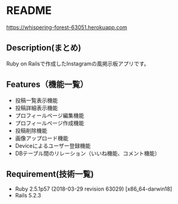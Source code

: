 # README  
https://whispering-forest-63051.herokuapp.com
## Description(まとめ)  
Ruby on Railsで作成したInstagramの風掲示板アプリです。

## Features（機能一覧）  
* 投稿一覧表示機能
* 投稿詳細表示機能
* プロフィールページ編集機能
* プロフィールページ作成機能
* 投稿削除機能
* 画像アップロード機能
* Deviceによるユーザー登録機能
* DBテーブル間のリレーション（いいね機能、コメント機能）

## Requirement(技術一覧)
* Ruby 2.5.1p57 (2018-03-29 revision 63029) [x86_64-darwin18]
* Rails 5.2.3

